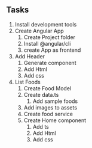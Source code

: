 ## Tasks

1. Install development tools
2. Create Angular App
   1. Create Project folder
   2. Install @angular/cli
   3. create App as frontend
3. Add Header
   1. Generate component
   2. Add Html
   3. Add css
4. List Foods
   1. Create Food Model
   2. Create data.ts
      1. Add sample foods
   3. Add images to assets
   4. Create food service
   5. Create Home component
      1. Add ts
      2. Add Html
      3. Add css
